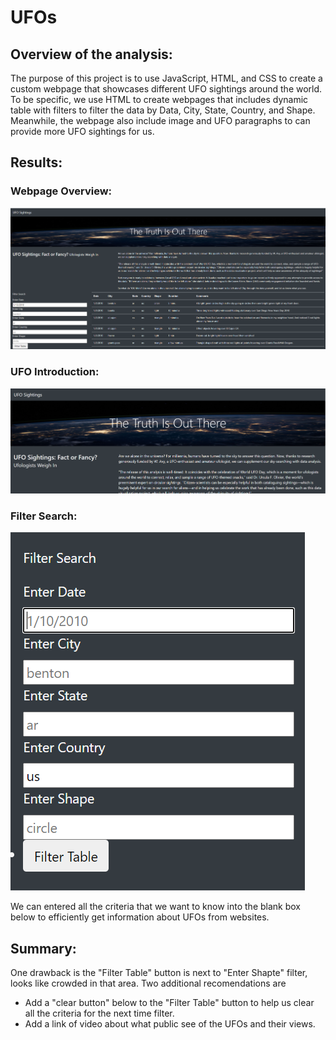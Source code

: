 # UFOs
## Overview of the analysis:
The purpose of this project is to use JavaScript, HTML, and CSS to create a custom webpage that showcases different UFO sightings around the world.
To be specific, we use HTML to create webpages that includes dynamic table with filters to filter the data by Data, City, State, Country, and Shape. Meanwhile, the webpage also include image and UFO paragraphs to can provide more UFO sightings for us.

## Results:
### Webpage Overview:
![](static/images/Website_image.PNG)

### UFO Introduction:
![](static/images/intr.PNG)

### Filter Search:
![](static/images/filter.PNG)

We can entered all the criteria that we want to know into the blank box below to efficiently get information about UFOs from websites.

## Summary:
One drawback is the "Filter Table" button is next to "Enter Shapte" filter, looks like crowded in that area.
Two additional recomendations are 
- Add a "clear button" below to the "Filter Table" button to help us clear all the criteria for the next time filter. 
- Add a link of video about what public see of the UFOs and their views.
